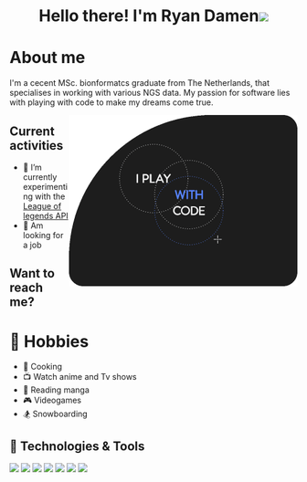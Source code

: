 <h1 align="center">Hello there! I'm Ryan Damen<img src="https://media.giphy.com/media/hvRJCLFzcasrR4ia7z/giphy.gif" width="25px"></h1>

# About me
I'm a cecent MSc. bionformatcs graduate from The Netherlands, that specialises in working with various NGS data. My passion for software lies with playing with code to make my dreams come true.

<img align="right" alt="GIF" src="https://github.com/ryandamen/ryandamen/blob/main/code_play.gif?raw=true" width="400" height="300"/>

## Current activities
- 🌱 I’m currently experimenting with the [League of legends API](https://developer.riotgames.com/)
- 💼 Am looking for a job



## Want to reach me?


# 📅 Hobbies
- 🍖 Cooking
- 📺 Watch anime and Tv shows
- 📖 Reading manga
- 🎮 Videogames
- 🏂 Snowboarding




## 🔧 Technologies & Tools
![](https://img.shields.io/badge/OS-Linux-informational?style=flat&logo=linux&logoColor=white&color=3B6746)
![](https://img.shields.io/badge/OS-Windows-informational?style=flat&logo=windows&logoColor=white&color=3B6746)
![](https://img.shields.io/badge/Shell-Bash-informational?style=flat&logo=gnu-bash&logoColor=white&color=3B6746)
![](https://img.shields.io/badge/Shell-Powershell-informational?style=flat&logo=powershell&logoColor=white&color=3B6746)
![](https://img.shields.io/badge/Code-Python-informational?style=flat&logo=python&logoColor=white&color=3B6746)
![](https://img.shields.io/badge/Code-R-informational?style=flat&logo=r&logoColor=white&color=3B6746)
![](https://img.shields.io/badge/Editor-VSC-informational?style=flat&logo=visualstudiocode&logoColor=white&color=3B6746)






<!-- links to social media accounts -->
[1]: https://www.linkedin.com/in/ryandamen/


<!-- Resources -->
<!-- Github icons: https://gist.github.com/rxaviers/7360908 -->
<!-- Gifs: https://onlinegiftools.com/ -->
<!-- Icons: https://simpleicons.org/ -->
<!-- Shields: https://shields.io/ -->
<!-- Awesome GitHub Profile README: https://github.com/abhisheknaiidu/awesome-github-profile-readme -->



<!-- HTML Emojis: https://www.fileformat.info/index.htm -->
<!-- Emojis: https://emojipedia.org/emoji/ -->